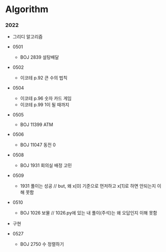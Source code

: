 # Algorithm

### 2022
- 그리디 알고리즘
- 0501
  - BOJ 2839 설탕배달
- 0502
  - 이코테 p.92 큰 수의 법칙
- 0504
  - 이코테 p.96 숫자 카드 게임
  - 이코테 p.99 1이 될 때까지
- 0505
  - BOJ 11399 ATM
- 0506
  - BOJ 11047 동전 0
- 0508
  - BOJ 1931 회의실 배정 고민
- 0509
  - 1931 풀이는 성공 // but, 왜 x[0] 기준으로 먼저하고 x[1]로 하면 안되는지 이해 못함
- 0510
  - BOJ 1026 보물 // 1026.py에 있는 내 풀이(주석)는 왜 오답인지 이해 못함

- 구현
- 0527
  - BOJ 2750 수 정렬하기
